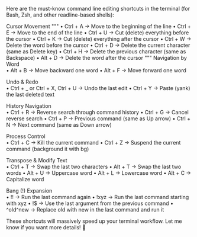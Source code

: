 Here are the must-know command line editing shortcuts in the terminal (for Bash, Zsh, and other readline-based shells):

Cursor Movement
"""
	•	Ctrl + A → Move to the beginning of the line
	•	Ctrl + E → Move to the end of the line
	•	Ctrl + U → Cut (delete) everything before the cursor
	•	Ctrl + K → Cut (delete) everything after the cursor
	•	Ctrl + W → Delete the word before the cursor
	•	Ctrl + D → Delete the current character (same as Delete key)
	•	Ctrl + H → Delete the previous character (same as Backspace)
	•	Alt + D → Delete the word after the cursor
"""
Navigation by Word\
	•	Alt + B → Move backward one word
	•	Alt + F → Move forward one word

Undo & Redo\
	•	Ctrl + _ or Ctrl + X, Ctrl + U → Undo the last edit
	•	Ctrl + Y → Paste (yank) the last deleted text

History Navigation\
	•	Ctrl + R → Reverse search through command history
	•	Ctrl + G → Cancel reverse search
	•	Ctrl + P → Previous command (same as Up arrow)
	•	Ctrl + N → Next command (same as Down arrow)

Process Control\
	•	Ctrl + C → Kill the current command
	•	Ctrl + Z → Suspend the current command (background it with bg)

Transpose & Modify Text\
	•	Ctrl + T → Swap the last two characters
	•	Alt + T → Swap the last two words
	•	Alt + U → Uppercase word
	•	Alt + L → Lowercase word
	•	Alt + C → Capitalize word

Bang (!) Expansion\
	•	!! → Run the last command again
	•	!xyz → Run the last command starting with xyz
	•	!$ → Use the last argument from the previous command
	•	^old^new → Replace old with new in the last command and run it

These shortcuts will massively speed up your terminal workflow. Let me know if you want more details! 🚀
